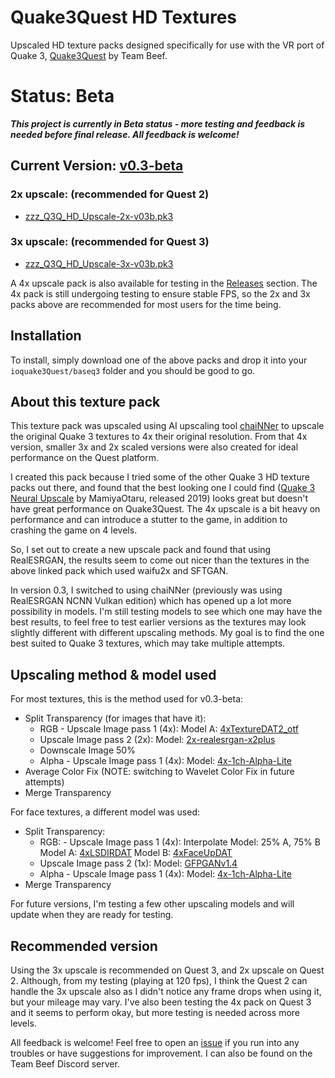 # Quake3Quest HD Textures
Upscaled HD texture packs designed specifically for use with the VR port of Quake 3, [Quake3Quest](https://quake3quest.quakevr.com/) by Team Beef.

# Status: Beta

***This project is currently in Beta status - more testing and feedback is needed before final release. All feedback is welcome!***

## Current Version: [v0.3-beta](https://github.com/Dteyn/Q3Q_HD_Textures/releases/tag/v0.3-beta)

### 2x upscale: (recommended for Quest 2)
- [zzz_Q3Q_HD_Upscale-2x-v03b.pk3](https://github.com/Dteyn/Q3Q_HD_Textures/releases/download/v0.3-beta/zzz_Q3Q_HD_Upscale-2x-v03b.pk3)

### 3x upscale: (recommended for Quest 3)
- [zzz_Q3Q_HD_Upscale-3x-v03b.pk3](https://github.com/Dteyn/Q3Q_HD_Textures/releases/download/v0.3-beta/zzz_Q3Q_HD_Upscale-3x-v03b.pk3)

A 4x upscale pack is also available for testing in the [Releases](https://github.com/Dteyn/Q3Q_HD_Textures/releases/tag/v0.3-beta) section. The 4x pack is still undergoing testing to ensure stable FPS, so the 2x and 3x packs above are recommended for most users for the time being.

## Installation

To install, simply download one of the above packs and drop it into your `ioquake3Quest/baseq3` folder and you should be good to go.

## About this texture pack

This texture pack was upscaled using AI upscaling tool [chaiNNer](https://github.com/chaiNNer-org/chaiNNer) to upscale the original Quake 3 textures to 4x their original resolution. From that 4x version, smaller 3x and 2x scaled versions were also created for ideal performance on the Quest platform.

I created this pack because I tried some of the other Quake 3 HD texture packs out there, and found that the best looking one I could find ([Quake 3 Neural Upscale](https://www.moddb.com/mods/quake-3-neural-upscale) by MamiyaOtaru, released 2019) looks great but doesn't have great performance on Quake3Quest. The 4x upscale is a bit heavy on performance and can introduce a stutter to the game, in addition to crashing the game on 4 levels.

So, I set out to create a new upscale pack and found that using RealESRGAN, the results seem to come out nicer than the textures in the above linked pack which used waifu2x and SFTGAN.

In version 0.3, I switched to using chaiNNer (previously was using RealESRGAN NCNN Vulkan edition) which has opened up a lot more possibility in models. I'm still testing models to see which one may have the best results, to feel free to test earlier versions as the textures may look slightly different with different upscaling methods. My goal is to find the one best suited to Quake 3 textures, which may take multiple attempts.

## Upscaling method & model used

For most textures, this is the method used for v0.3-beta:

  - Split Transparency (for images that have it):
    - RGB - Upscale Image pass 1 (4x):
          Model A: [4xTextureDAT2_otf](https://openmodeldb.info/models/4x-TextureDAT2-otf)
	- Upscale Image pass 2 (2x):
		  Model: [2x-realesrgan-x2plus](https://openmodeldb.info/models/2x-realesrgan-x2plus)
    - Downscale Image 50%
    - Alpha - Upscale Image pass 1 (4x):
            Model: [4x-1ch-Alpha-Lite](https://openmodeldb.info/models/4x-1ch-Alpha-Lite)
   - Average Color Fix  (NOTE: switching to Wavelet Color Fix in future attempts)
   - Merge Transparency

For face textures, a different model was used:
  - Split Transparency:
    - RGB: - Upscale Image pass 1 (4x):
          Interpolate Model: 25% A, 75% B
          Model A: [4xLSDIRDAT](https://openmodeldb.info/models/4x-LSDIRDAT)
		  Model B: [4xFaceUpDAT](https://openmodeldb.info/models/4x-FaceUpDAT)
	- Upscale Image pass 2 (1x):
		  Model: [GFPGANv1.4](https://github.com/TencentARC/GFPGAN)
    - Alpha - Upscale Image pass 1 (4x):
            Model: [4x-1ch-Alpha-Lite](https://openmodeldb.info/models/4x-1ch-Alpha-Lite)
   - Merge Transparency

For future versions, I'm testing a few other upscaling models and will update when they are ready for testing.

## Recommended version

Using the 3x upscale is recommended on Quest 3, and 2x upscale on Quest 2. Although, from my testing (playing at 120 fps), I think the Quest 2 can handle the 3x upscale also as I didn't notice any frame drops when using it, but your mileage may vary. I've also been testing the 4x pack on Quest 3 and it seems to perform okay, but more testing is needed across more levels.

All feedback is welcome! Feel free to open an [issue](https://github.com/Dteyn/Q3Q_HD_Textures/issues) if you run into any troubles or have suggestions for improvement. I can also be found on the Team Beef Discord server.
